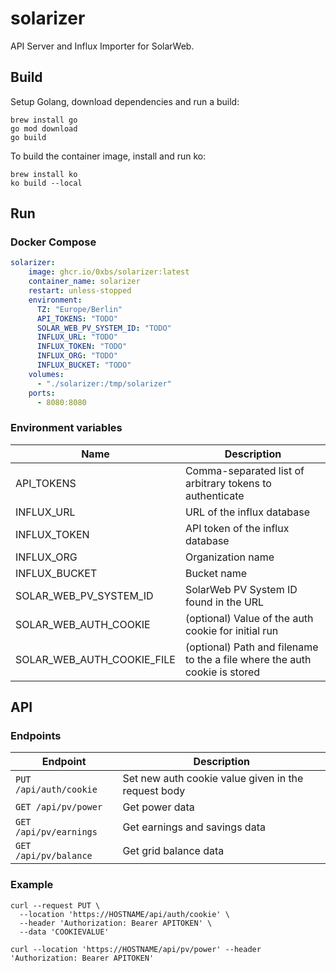 # solarizer

API Server and Influx Importer for SolarWeb.


## Build

Setup Golang, download dependencies and run a build:
```shell
brew install go
go mod download
go build
```

To build the container image, install and run ko:
```shell
brew install ko
ko build --local
```


## Run

### Docker Compose
```yaml
solarizer:
    image: ghcr.io/0xbs/solarizer:latest
    container_name: solarizer
    restart: unless-stopped
    environment:
      TZ: "Europe/Berlin"
      API_TOKENS: "TODO"
      SOLAR_WEB_PV_SYSTEM_ID: "TODO"
      INFLUX_URL: "TODO"
      INFLUX_TOKEN: "TODO"
      INFLUX_ORG: "TODO"
      INFLUX_BUCKET: "TODO"
    volumes:
      - "./solarizer:/tmp/solarizer"
    ports:
      - 8080:8080
```

### Environment variables

| Name                       | Description                                                                |
|----------------------------|----------------------------------------------------------------------------|
| API_TOKENS                 | Comma-separated list of arbitrary tokens to authenticate                   |
| INFLUX_URL                 | URL of the influx database                                                 |
| INFLUX_TOKEN               | API token of the influx database                                           |
| INFLUX_ORG                 | Organization name                                                          |
| INFLUX_BUCKET              | Bucket name                                                                |
| SOLAR_WEB_PV_SYSTEM_ID     | SolarWeb PV System ID found in the URL                                     |
| SOLAR_WEB_AUTH_COOKIE      | (optional) Value of the auth cookie for initial run                        |
| SOLAR_WEB_AUTH_COOKIE_FILE | (optional) Path and filename to the a file where the auth cookie is stored |


## API

### Endpoints

| Endpoint               | Description                                         |
|------------------------|-----------------------------------------------------|
| `PUT /api/auth/cookie` | Set new auth cookie value given in the request body |
| `GET /api/pv/power`    | Get power data                                      |
| `GET /api/pv/earnings` | Get earnings and savings data                       |
| `GET /api/pv/balance`  | Get grid balance data                               |

### Example

```shell
curl --request PUT \
  --location 'https://HOSTNAME/api/auth/cookie' \
  --header 'Authorization: Bearer APITOKEN' \
  --data 'COOKIEVALUE'

curl --location 'https://HOSTNAME/api/pv/power' --header 'Authorization: Bearer APITOKEN'
```
